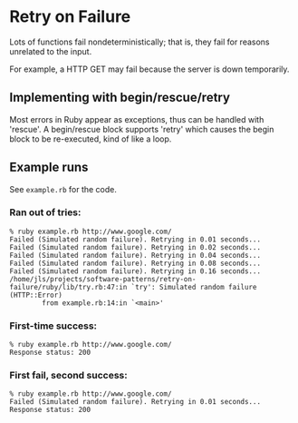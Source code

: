 # Retry on Failure

Lots of functions fail nondeterministically; that is, they fail for reasons unrelated to the input.

For example, a HTTP GET may fail because the server is down temporarily.

## Implementing with begin/rescue/retry

Most errors in Ruby appear as exceptions, thus can be handled with 'rescue'. A
begin/rescue block supports 'retry' which causes the begin block to be
re-executed, kind of like a loop.

## Example runs

See `example.rb` for the code.

### Ran out of tries:

```
% ruby example.rb http://www.google.com/
Failed (Simulated random failure). Retrying in 0.01 seconds...
Failed (Simulated random failure). Retrying in 0.02 seconds...
Failed (Simulated random failure). Retrying in 0.04 seconds...
Failed (Simulated random failure). Retrying in 0.08 seconds...
Failed (Simulated random failure). Retrying in 0.16 seconds...
/home/jls/projects/software-patterns/retry-on-failure/ruby/lib/try.rb:47:in `try': Simulated random failure (HTTP::Error)
        from example.rb:14:in `<main>'
```

### First-time success:

```
% ruby example.rb http://www.google.com/
Response status: 200
```

### First fail, second success:

```
% ruby example.rb http://www.google.com/
Failed (Simulated random failure). Retrying in 0.01 seconds...
Response status: 200
```
